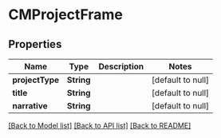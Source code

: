 # CMProjectFrame
## Properties

| Name | Type | Description | Notes |
|------------ | ------------- | ------------- | -------------|
| **projectType** | **String** |  | [default to null] |
| **title** | **String** |  | [default to null] |
| **narrative** | **String** |  | [default to null] |

[[Back to Model list]](../README.md#documentation-for-models) [[Back to API list]](../README.md#documentation-for-api-endpoints) [[Back to README]](../README.md)

